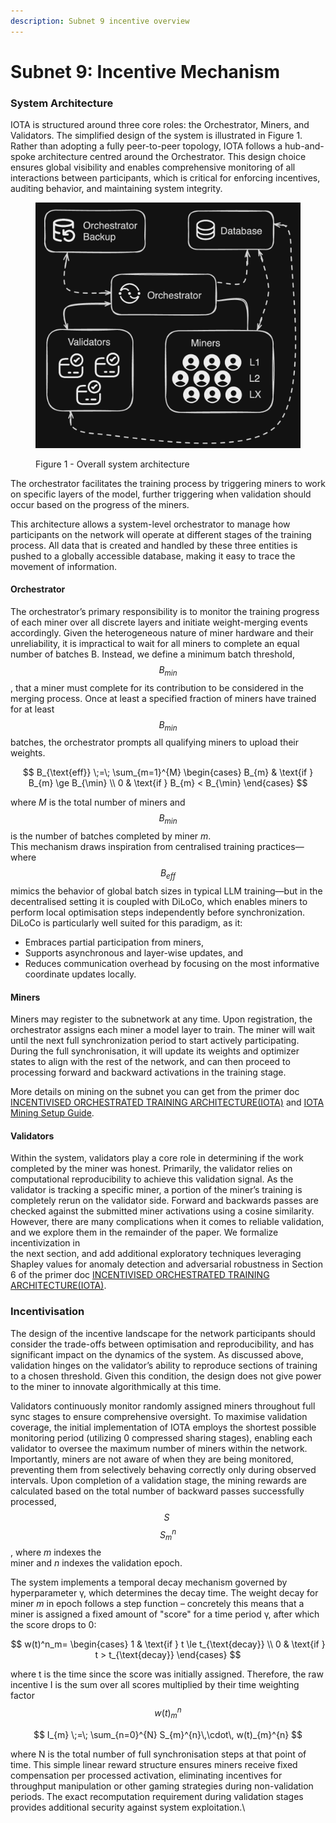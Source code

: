 ```yaml
---
description: Subnet 9 incentive overview
---
```


# Subnet 9: Incentive Mechanism

### System Architecture

IOTA is structured around three core roles: the Orchestrator, Miners, and Validators. The simplified design of the system is illustrated in Figure 1. Rather than adopting a fully peer-to-peer topology, IOTA follows a hub-and-spoke architecture centred around the Orchestrator. This design choice ensures global visibility and enables comprehensive monitoring of all interactions between participants, which is critical for enforcing incentives, auditing behavior, and maintaining system integrity.

<figure><img src="../../.gitbook/assets/IOTA-architecture.png" alt=""><figcaption><p>Figure 1 - Overall system architecture</p></figcaption></figure>

The orchestrator facilitates the training process by triggering miners to work on specific layers of the model, further triggering when validation should occur based on the progress of the miners.

This architecture allows a system-level orchestrator to manage how participants on the network will operate at different stages of the training process. All data that is created and handled by these three entities is pushed to a globally accessible database, making it easy to trace the movement of information.

#### Orchestrator

The orchestrator’s primary responsibility is to monitor the training progress of each miner over all discrete layers and initiate weight-merging events accordingly. Given the heterogeneous nature of miner hardware and their unreliability, it is impractical to wait for all miners to complete an equal number of batches B. Instead, we define a minimum batch threshold, $$B_{min}$$, that a miner must complete for its contribution to be considered in the merging process. Once at least a specified fraction of miners have trained for at least $$B_{min}$$ batches, the orchestrator prompts all qualifying miners to upload their weights.

$$
B_{\text{eff}}
   \;=\;
   \sum_{m=1}^{M}
   \begin{cases}
      B_{m} & \text{if } B_{m} \ge B_{\min} \\
      0     & \text{if } B_{m} <  B_{\min}
   \end{cases}
$$

where _M_ is the total number of miners and $$B_{min}$$ is the number of batches completed by miner _m_.\
This mechanism draws inspiration from centralised training practices—where $$B_{eff}$$ mimics the behavior of global batch sizes in typical LLM training—but in the decentralised setting it is coupled with DiLoCo, which enables miners to perform local optimisation steps independently before synchronization. DiLoCo is particularly well suited for this paradigm, as it:

* Embraces partial participation from miners,
* Supports asynchronous and layer-wise updates, and
* Reduces communication overhead by focusing on the most informative coordinate updates locally.

#### Miners

Miners may register to the subnetwork at any time. Upon registration, the orchestrator assigns each miner a model layer to train. The miner will wait until the next full synchronization period to start actively participating. During the full synchronisation, it will update its weights and optimizer states to align with the rest of the network, and can then proceed to processing forward and backward activations in the training stage.

More details on mining on the subnet you can get from the primer doc [INCENTIVISED ORCHESTRATED TRAINING ARCHITECTURE(IOTA)](https://www.macrocosmos.ai/research/iota_primer.pdf) and [IOTA Mining Setup Guide](https://docs.macrocosmos.ai/subnets/subnet-9-pre-training/subnet-9-iota-mining-setup-guide).

#### Validators

Within the system, validators play a core role in determining if the work completed by the miner was honest. Primarily, the validator relies on computational reproducibility to achieve this validation signal. As the validator is tracking a specific miner, a portion of the miner’s training is completely rerun on the validator side. Forward and backwards passes are checked against the submitted miner activations using a cosine similarity. However, there are many complications when it comes to reliable validation, and we explore them in the remainder of the paper. We formalize incentivization in\
the next section, and add additional exploratory techniques leveraging Shapley values for anomaly detection and adversarial robustness in Section 6 of the primer doc [INCENTIVISED ORCHESTRATED TRAINING ARCHITECTURE(IOTA)](https://www.macrocosmos.ai/research/iota_primer.pdf).

### Incentivisation

The design of the incentive landscape for the network participants should consider the trade-offs between optimisation and reproducibility, and has significant impact on the dynamics of the system. As discussed above, validation hinges on the validator’s ability to reproduce sections of training to a chosen threshold. Given this condition, the design does not give power to the miner to innovate algorithmically at this time.

Validators continuously monitor randomly assigned miners throughout full sync stages to ensure comprehensive oversight. To maximise validation coverage, the initial implementation of IOTA employs the shortest possible monitoring period (utilizing 0 compressed sharing stages), enabling each validator to oversee the maximum number of miners within the network. Importantly, miners are not aware of when they are being monitored, preventing them from selectively behaving correctly only during observed intervals. Upon completion of a validation stage, the mining rewards are calculated based on the total number of backward passes successfully processed, $$S~$$$$S^n_m$$, where _m_ indexes the\
miner and _n_ indexes the validation epoch.

The system implements a temporal decay mechanism governed by hyperparameter γ, which determines the decay time. The weight decay for miner _m_ in epoch follows a step function – concretely this means that a miner is assigned a fixed amount of "score" for a time period γ, after which the score drops to 0:

$$
w(t)^n_m=
\begin{cases}
  1 & \text{if } t \le t_{\text{decay}} \\
  0 & \text{if } t >  t_{\text{decay}}
\end{cases}
$$

where t is the time since the score was initially assigned. Therefore, the raw incentive I is the sum over all scores multiplied by their time weighting factor $$w(t)^n_m$$

$$
I_{m} \;=\; \sum_{n=0}^{N} S_{m}^{n}\,\cdot\, w(t)_{m}^{n}
$$

where N is the total number of full synchronisation steps at that point of time. This simple linear reward structure ensures miners receive fixed compensation per processed activation, eliminating incentives for throughput manipulation or other gaming strategies during non-validation periods. The exact recomputation requirement during validation stages provides additional security against system exploitation.\
